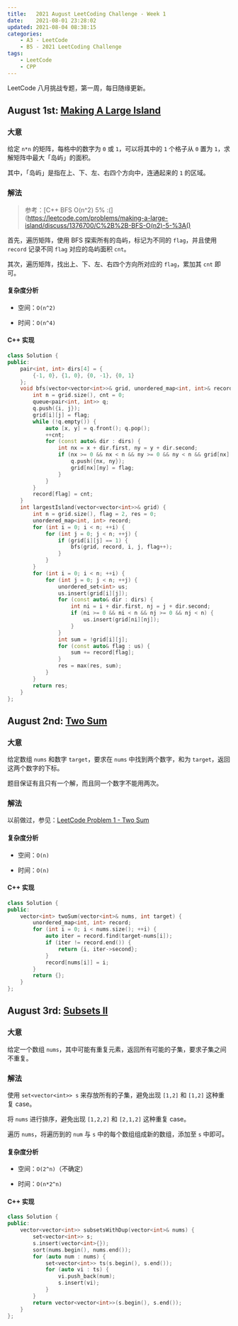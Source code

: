 ```yaml
---
title:   2021 August LeetCoding Challenge - Week 1
date:    2021-08-01 23:28:02
updated: 2021-08-04 08:38:15
categories:
    - A3 - LeetCode
    - B5 - 2021 LeetCoding Challenge
tags:
    - LeetCode
    - CPP
---
```


LeetCode 八月挑战专题，第一周，每日随缘更新。

<!-- more -->

## August 1st: [Making A Large Island](https://leetcode.com/explore/challenge/card/august-leetcoding-challenge-2021/613/week-1-august-1st-august-7th/3835/)

### 大意

给定 `n*n` 的矩阵，每格中的数字为 `0` 或 `1`，可以将其中的 `1` 个格子从 `0` 置为 `1`，求解矩阵中最大「岛屿」的面积。

其中，「岛屿」是指在上、下、左、右四个方向中，连通起来的 `1` 的区域。

### 解法

> 参考：[C++ BFS  O(n^2) 5% :(](https://leetcode.com/problems/making-a-large-island/discuss/1376700/C%2B%2B-BFS-O(n2)-5-%3A()

首先，遍历矩阵，使用 BFS 探索所有的岛屿，标记为不同的 `flag`，并且使用 `record` 记录不同 `flag` 对应的岛屿面积 `cnt`。

其次，遍历矩阵，找出上、下、左、右四个方向所对应的 `flag`，累加其 `cnt` 即可。

#### 复杂度分析

- 空间：`O(n^2)`

- 时间：`O(n^4)`

#### C++ 实现

```cpp
class Solution {
public:
    pair<int, int> dirs[4] = {
        {-1, 0}, {1, 0}, {0, -1}, {0, 1}
    };
    void bfs(vector<vector<int>>& grid, unordered_map<int, int>& record, int i, int j, int flag) {
        int n = grid.size(), cnt = 0;
        queue<pair<int, int>> q;
        q.push({i, j});
        grid[i][j] = flag;
        while (!q.empty()) {
            auto [x, y] = q.front(); q.pop();
            ++cnt;
            for (const auto& dir : dirs) {
                int nx = x + dir.first, ny = y + dir.second;
                if (nx >= 0 && nx < n && ny >= 0 && ny < n && grid[nx][ny] == 1) {
                    q.push({nx, ny});
                    grid[nx][ny] = flag;
                }
            }
        }
        record[flag] = cnt;
    }
    int largestIsland(vector<vector<int>>& grid) {
        int n = grid.size(), flag = 2, res = 0;
        unordered_map<int, int> record;
        for (int i = 0; i < n; ++i) {
            for (int j = 0; j < n; ++j) {
                if (grid[i][j] == 1) {
                    bfs(grid, record, i, j, flag++);
                }
            }
        }
        for (int i = 0; i < n; ++i) {
            for (int j = 0; j < n; ++j) {
                unordered_set<int> us;
                us.insert(grid[i][j]);
                for (const auto& dir : dirs) {
                    int ni = i + dir.first, nj = j + dir.second;
                    if (ni >= 0 && ni < n && nj >= 0 && nj < n) {
                        us.insert(grid[ni][nj]);
                    }
                }
                int sum = !grid[i][j];
                for (const auto& flag : us) {
                    sum += record[flag];
                }
                res = max(res, sum);
            }
        }
        return res;
    }
};
```

## August 2nd: [Two Sum](https://leetcode.com/explore/challenge/card/august-leetcoding-challenge-2021/613/week-1-august-1st-august-7th/3836/)

### 大意

给定数组 `nums` 和数字 `target`，要求在 `nums` 中找到两个数字，和为 `target`，返回这两个数字的下标。

题目保证有且只有一个解，而且同一个数字不能用两次。

### 解法

以前做过，参见：[LeetCode Problem 1 - Two Sum](/posts/leetcode-problem-two-sum/#%E8%A7%A3%E6%B3%95%E4%BA%8C%EF%BC%9A%E5%80%9F%E5%8A%A9-hash-map%EF%BC%8C%E7%94%A8%E7%A9%BA%E9%97%B4%E6%8D%A2%E6%97%B6%E9%97%B4)

#### 复杂度分析

- 空间：`O(n)`

- 时间：`O(n)`

#### C++ 实现

```cpp
class Solution {
public:
    vector<int> twoSum(vector<int>& nums, int target) {
        unordered_map<int, int> record;
        for (int i = 0; i < nums.size(); ++i) {
            auto iter = record.find(target-nums[i]);
            if (iter != record.end()) {
                return {i, iter->second};
            }
            record[nums[i]] = i;
        }
        return {};
    }
};
```

## August 3rd: [Subsets II](https://leetcode.com/explore/challenge/card/august-leetcoding-challenge-2021/613/week-1-august-1st-august-7th/3837/)

### 大意

给定一个数组 `nums`，其中可能有重复元素，返回所有可能的子集，要求子集之间不重复。

### 解法

使用 `set<vector<int>> s` 来存放所有的子集，避免出现 `[1,2]` 和 `[1,2]` 这种重复 case。

将 `nums` 进行排序，避免出现 `[1,2,2]` 和 `[2,1,2]` 这种重复 case。

遍历 `nums`，将遍历到的 `num` 与 `s` 中的每个数组组成新的数组，添加至 `s` 中即可。

#### 复杂度分析

- 空间：`O(2^n)`（不确定）

- 时间：`O(n*2^n)`

#### C++ 实现

```cpp
class Solution {
public:
    vector<vector<int>> subsetsWithDup(vector<int>& nums) {
        set<vector<int>> s;
        s.insert(vector<int>{});
        sort(nums.begin(), nums.end());
        for (auto num : nums) {
            set<vector<int>> ts(s.begin(), s.end());
            for (auto vi : ts) {
                vi.push_back(num);
                s.insert(vi);
            }
        }
        return vector<vector<int>>(s.begin(), s.end());
    }
};
```
